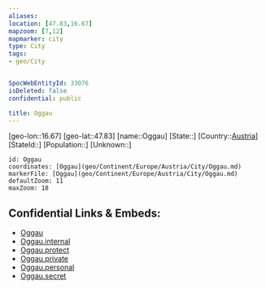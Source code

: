 ```yaml
---
aliases: 
location: [47.83,16.67]
mapzoom: [7,12] 
mapmarker: city 
type: City
tags:
- geo/City


SpocWebEntityId: 33076
isDeleted: false
confidential: public

title: Oggau
---
```

[geo-lon::16.67]
[geo-lat::47.83]
[name::Oggau]
[State::]
[Country::[Austria](geo/Continent/Europe/Austria.md)]
[StateId::]
[Population::]
[Unknown::]


```leaflet
id: Oggau
coordinates: [Oggau](geo/Continent/Europe/Austria/City/Oggau.md)
markerFile: [Oggau](geo/Continent/Europe/Austria/City/Oggau.md)
defaultZoom: 11 
maxZoom: 18
```


## Confidential Links & Embeds: 
- [Oggau](../../../../../../_public/geo/Continent/Europe/Austria/City/Oggau.md) 
- [Oggau.internal](../../../../../../_internal/geo/Continent/Europe/Austria/City/Oggau.internal.md) 
- [Oggau.protect](../../../../../../_protect/geo/Continent/Europe/Austria/City/Oggau.protect.md) 
- [Oggau.private](../../../../../../_private/geo/Continent/Europe/Austria/City/Oggau.private.md) 
- [Oggau.personal](../../../../../../_personal/geo/Continent/Europe/Austria/City/Oggau.personal.md) 
- [Oggau.secret](../../../../../../_secret/geo/Continent/Europe/Austria/City/Oggau.secret.md) 
